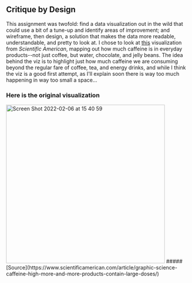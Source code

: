 ## Critique by Design

This assignment was twofold: find a data visualization out in the wild that could use a bit of a tune-up and identify areas of improvement; and wireframe, then design, a solution that makes the data more readable, understandable, and pretty to look at. I chose to look at [this](https://www.scientificamerican.com/article/graphic-science-caffeine-high-more-and-more-products-contain-large-doses/) visualization from *Scientific American*, mapping out how much caffeine is in everyday products--not just coffee, but water, chocolate, and jelly beans. The idea behind the viz is to highlight just how much caffeine we are consuming beyond the regular fare of coffee, tea, and energy drinks, and while I think the viz is a good first attempt, as I'll explain soon there is way too much happening in way too small a space...

### Here is the original visualization

<img width="432" alt="Screen Shot 2022-02-06 at 15 40 59" src="https://user-images.githubusercontent.com/98067398/152700494-31c252e2-38a6-49ca-b2dd-28d2bda8c940.png">
##### [Source](https://www.scientificamerican.com/article/graphic-science-caffeine-high-more-and-more-products-contain-large-doses/)

